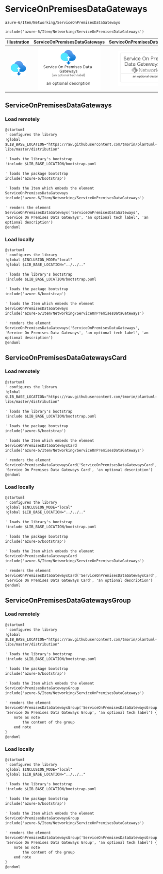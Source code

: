 # ServiceOnPremisesDataGateways


```text
azure-6/Item/Networking/ServiceOnPremisesDataGateways
```

```text
include('azure-6/Item/Networking/ServiceOnPremisesDataGateways')
```



| Illustration | ServiceOnPremisesDataGateways | ServiceOnPremisesDataGatewaysCard | ServiceOnPremisesDataGatewaysGroup |
| :---: | :---: | :---: | :---: |
| ![illustration for Illustration](../../../azure-6/Item/Networking/ServiceOnPremisesDataGateways.png) | ![illustration for ServiceOnPremisesDataGateways](../../../azure-6/Item/Networking/ServiceOnPremisesDataGateways.Local.png) | ![illustration for ServiceOnPremisesDataGatewaysCard](../../../azure-6/Item/Networking/ServiceOnPremisesDataGatewaysCard.Local.png) | ![illustration for ServiceOnPremisesDataGatewaysGroup](../../../azure-6/Item/Networking/ServiceOnPremisesDataGatewaysGroup.Local.png) |




## ServiceOnPremisesDataGateways

### Load remotely
```plantuml
@startuml
' configures the library
!global $LIB_BASE_LOCATION="https://raw.githubusercontent.com/tmorin/plantuml-libs/master/distribution"

' loads the library's bootstrap
!include $LIB_BASE_LOCATION/bootstrap.puml

' loads the package bootstrap
include('azure-6/bootstrap')

' loads the Item which embeds the element ServiceOnPremisesDataGateways
include('azure-6/Item/Networking/ServiceOnPremisesDataGateways')

' renders the element
ServiceOnPremisesDataGateways('ServiceOnPremisesDataGateways', 'Service On Premises Data Gateways', 'an optional tech label', 'an optional description')
@enduml
```

### Load locally
```plantuml
@startuml
' configures the library
!global $INCLUSION_MODE="local"
!global $LIB_BASE_LOCATION="../../.."

' loads the library's bootstrap
!include $LIB_BASE_LOCATION/bootstrap.puml

' loads the package bootstrap
include('azure-6/bootstrap')

' loads the Item which embeds the element ServiceOnPremisesDataGateways
include('azure-6/Item/Networking/ServiceOnPremisesDataGateways')

' renders the element
ServiceOnPremisesDataGateways('ServiceOnPremisesDataGateways', 'Service On Premises Data Gateways', 'an optional tech label', 'an optional description')
@enduml
```

## ServiceOnPremisesDataGatewaysCard

### Load remotely
```plantuml
@startuml
' configures the library
!global $LIB_BASE_LOCATION="https://raw.githubusercontent.com/tmorin/plantuml-libs/master/distribution"

' loads the library's bootstrap
!include $LIB_BASE_LOCATION/bootstrap.puml

' loads the package bootstrap
include('azure-6/bootstrap')

' loads the Item which embeds the element ServiceOnPremisesDataGatewaysCard
include('azure-6/Item/Networking/ServiceOnPremisesDataGateways')

' renders the element
ServiceOnPremisesDataGatewaysCard('ServiceOnPremisesDataGatewaysCard', 'Service On Premises Data Gateways Card', 'an optional description')
@enduml
```

### Load locally
```plantuml
@startuml
' configures the library
!global $INCLUSION_MODE="local"
!global $LIB_BASE_LOCATION="../../.."

' loads the library's bootstrap
!include $LIB_BASE_LOCATION/bootstrap.puml

' loads the package bootstrap
include('azure-6/bootstrap')

' loads the Item which embeds the element ServiceOnPremisesDataGatewaysCard
include('azure-6/Item/Networking/ServiceOnPremisesDataGateways')

' renders the element
ServiceOnPremisesDataGatewaysCard('ServiceOnPremisesDataGatewaysCard', 'Service On Premises Data Gateways Card', 'an optional description')
@enduml
```

## ServiceOnPremisesDataGatewaysGroup

### Load remotely
```plantuml
@startuml
' configures the library
!global $LIB_BASE_LOCATION="https://raw.githubusercontent.com/tmorin/plantuml-libs/master/distribution"

' loads the library's bootstrap
!include $LIB_BASE_LOCATION/bootstrap.puml

' loads the package bootstrap
include('azure-6/bootstrap')

' loads the Item which embeds the element ServiceOnPremisesDataGatewaysGroup
include('azure-6/Item/Networking/ServiceOnPremisesDataGateways')

' renders the element
ServiceOnPremisesDataGatewaysGroup('ServiceOnPremisesDataGatewaysGroup', 'Service On Premises Data Gateways Group', 'an optional tech label') {
    note as note
        the content of the group
    end note
}
@enduml
```

### Load locally
```plantuml
@startuml
' configures the library
!global $INCLUSION_MODE="local"
!global $LIB_BASE_LOCATION="../../.."

' loads the library's bootstrap
!include $LIB_BASE_LOCATION/bootstrap.puml

' loads the package bootstrap
include('azure-6/bootstrap')

' loads the Item which embeds the element ServiceOnPremisesDataGatewaysGroup
include('azure-6/Item/Networking/ServiceOnPremisesDataGateways')

' renders the element
ServiceOnPremisesDataGatewaysGroup('ServiceOnPremisesDataGatewaysGroup', 'Service On Premises Data Gateways Group', 'an optional tech label') {
    note as note
        the content of the group
    end note
}
@enduml
```


